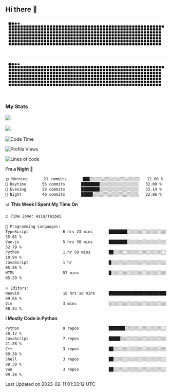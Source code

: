 ## Hi there 👋

<div align="center">

![GitHub Snake Light](https://raw.githubusercontent.com/CSY54/CSY54/snake/github-snake.svg#gh-light-mode-only)

![GitHub Snake dark](https://raw.githubusercontent.com/CSY54/CSY54/snake/github-snake-dark.svg#gh-dark-mode-only)

</div>

### My Stats

![](https://github-readme-stats.vercel.app/api?username=CSY54&theme=nord&show_icons=true)

![](https://github-readme-stats.vercel.app/api/top-langs/?username=CSY54&theme=nord&layout=compact&card_width=445)

<!--START_SECTION:waka-->
![Code Time](http://img.shields.io/badge/Code%20Time-1%2C475%20hrs%2016%20mins-blue)

![Profile Views](http://img.shields.io/badge/Profile%20Views-0-blue)

![Lines of code](https://img.shields.io/badge/From%20Hello%20World%20I%27ve%20Written-113%20Thousand%20lines%20of%20code-blue)

**I'm a Night 🦉** 

```text
🌞 Morning       21 commits       ███░░░░░░░░░░░░░░░░░░░░░░   12.00 % 
🌆 Daytime       56 commits       ████████░░░░░░░░░░░░░░░░░   32.00 % 
🌃 Evening       58 commits       ████████░░░░░░░░░░░░░░░░░   33.14 % 
🌙 Night         40 commits       █████░░░░░░░░░░░░░░░░░░░░   22.86 % 

```


📊 **This Week I Spent My Time On** 

```text
⌚︎ Time Zone: Asia/Taipei

💬 Programming Languages: 
TypeScript               6 hrs 23 mins       ████████░░░░░░░░░░░░░░░░░   35.01 % 
Vue.js                   5 hrs 58 mins       ████████░░░░░░░░░░░░░░░░░   32.79 % 
Python                   1 hr 59 mins        ██░░░░░░░░░░░░░░░░░░░░░░░   10.94 % 
JavaScript               1 hr                █░░░░░░░░░░░░░░░░░░░░░░░░   05.56 % 
HTML                     57 mins             █░░░░░░░░░░░░░░░░░░░░░░░░   05.29 % 

🔥 Editors: 
Neovim                   18 hrs 10 mins      █████████████████████████   99.66 % 
Vim                      3 mins              ░░░░░░░░░░░░░░░░░░░░░░░░░   00.34 % 

```

**I Mostly Code in Python** 

```text
Python                   9 repos             ███████░░░░░░░░░░░░░░░░░░   28.12 % 
JavaScript               7 repos             █████░░░░░░░░░░░░░░░░░░░░   21.88 % 
C++                      3 repos             ██░░░░░░░░░░░░░░░░░░░░░░░   09.38 % 
Shell                    3 repos             ██░░░░░░░░░░░░░░░░░░░░░░░   09.38 % 
Vue                      3 repos             ██░░░░░░░░░░░░░░░░░░░░░░░   09.38 % 

```



 Last Updated on 2023-02-11 01:33:12 UTC
<!--END_SECTION:waka-->

<!--
**CSY54/CSY54** is a ✨ _special_ ✨ repository because its `README.md` (this file) appears on your GitHub profile.

Here are some ideas to get you started:

- 🔭 I’m currently working on ...
- 🌱 I’m currently learning ...
- 👯 I’m looking to collaborate on ...
- 🤔 I’m looking for help with ...
- 💬 Ask me about ...
- 📫 How to reach me: ...
- 😄 Pronouns: ...
- ⚡ Fun fact: ...
-->
